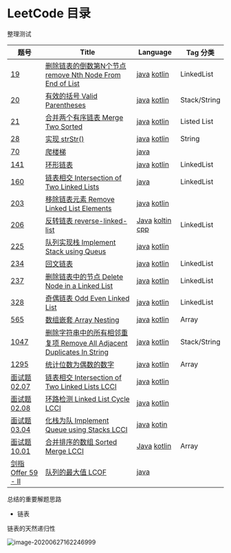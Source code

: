 # LeetCode 目录

整理测试


| 题号                                                         | Title                                                        | Language                                                     | Tag 分类     |
| ------------------------------------------------------------ | ------------------------------------------------------------ | ------------------------------------------------------------ | ------------ |
| [19](https://leetcode-cn.com/problems/remove-nth-node-from-end-of-list/) | [删除链表的倒数第N个节点 remove Nth Node From End of List](https://github.com/JessonYue/LeetCodeLearning/tree/master/Array/austenYang/Leetcode/JavaKotlin/src/L19) | [java](https://github.com/JessonYue/LeetCodeLearning/blob/master/Array/austenYang/Leetcode/JavaKotlin/src/L19/Solution.java) [kotlin](https://github.com/JessonYue/LeetCodeLearning/blob/master/Array/austenYang/Leetcode/JavaKotlin/src/L19/KSolution.kt) | LinkedList   |
| [20](https://leetcode-cn.com/problems/valid-parentheses/)    | [有效的括号 Valid Parentheses](https://github.com/JessonYue/LeetCodeLearning/tree/master/Array/austenYang/Leetcode/JavaKotlin/src/L20) | [java](https://github.com/JessonYue/LeetCodeLearning/blob/master/Array/austenYang/Leetcode/JavaKotlin/src/L20/Solution.java) [kotlin](https://github.com/JessonYue/LeetCodeLearning/blob/master/Array/austenYang/Leetcode/JavaKotlin/src/L20/KSolution.kt) | Stack/String |
| [21](https://leetcode-cn.com/problems/merge-two-sorted-lists/) | [合并两个有序链表 Merge Two Sorted](https://github.com/JessonYue/LeetCodeLearning/tree/master/Array/austenYang/Leetcode/JavaKotlin/src/L21) | [java](https://github.com/JessonYue/LeetCodeLearning/blob/master/Array/austenYang/Leetcode/JavaKotlin/src/L21/Solution.java) [kotlin](https://github.com/JessonYue/LeetCodeLearning/blob/master/Array/austenYang/Leetcode/JavaKotlin/src/L21/KSolution.kt) | Listed List  |
| [28](https://leetcode-cn.com/problems/implement-strstr/)     | [实现 strStr()](https://github.com/JessonYue/LeetCodeLearning/tree/master/Array/austenYang/Leetcode/JavaKotlin/src/L28) | [java](https://github.com/JessonYue/LeetCodeLearning/blob/master/Array/austenYang/Leetcode/JavaKotlin/src/L28/Solution.java) [kotlin](https://github.com/JessonYue/LeetCodeLearning/blob/master/Array/austenYang/Leetcode/JavaKotlin/src/L28/KSolution.kt) | String       |
| [70](https://leetcode-cn.com/problems/climbing-stairs/)      | [爬楼梯](https://github.com/JessonYue/LeetCodeLearning/tree/master/Array/austenYang/Leetcode/JavaKotlin/src/L70) | [java](https://github.com/JessonYue/LeetCodeLearning/blob/master/Array/austenYang/Leetcode/JavaKotlin/src/L70/Solution.java) |              |
| [141](https://leetcode-cn.com/problems/linked-list-cycle/)   | [环形链表](https://github.com/JessonYue/LeetCodeLearning/tree/master/Array/austenYang/Leetcode/JavaKotlin/src/L141) | [java](https://github.com/JessonYue/LeetCodeLearning/blob/master/Array/austenYang/Leetcode/JavaKotlin/src/L141/Solution.java) [kotlin](https://github.com/JessonYue/LeetCodeLearning/blob/master/Array/austenYang/Leetcode/JavaKotlin/src/L141/KSolution.kt) | LinkedList   |
| [160](https://leetcode-cn.com/problems/intersection-of-two-linked-lists/) | [链表相交 Intersection of Two Linked Lists](https://github.com/JessonYue/LeetCodeLearning/tree/master/Array/austenYang/Leetcode/JavaKotlin/src/L160) | [java](https://github.com/JessonYue/LeetCodeLearning/blob/master/Array/austenYang/Leetcode/JavaKotlin/src/L160/Solution.java) | LinkedList   |
| [203](https://leetcode-cn.com/problems/remove-linked-list-elements/) | [移除链表元素 Remove Linked List Elements](https://github.com/JessonYue/LeetCodeLearning/tree/master/Array/austenYang/Leetcode/JavaKotlin/src/L203) | [java](https://github.com/JessonYue/LeetCodeLearning/blob/master/Array/austenYang/Leetcode/JavaKotlin/src/L203/Solution.java) [kotlin](https://github.com/JessonYue/LeetCodeLearning/blob/master/Array/austenYang/Leetcode/JavaKotlin/src/L203/KSolution.kt) |              |
| [206](https://leetcode-cn.com/problems/reverse-linked-list/) | [反转链表 reverse-linked-list](https://github.com/JessonYue/LeetCodeLearning/tree/master/Array/austenYang/Leetcode/JavaKotlin/src/L206) | [Java](https://github.com/JessonYue/LeetCodeLearning/blob/master/Array/austenYang/Leetcode/JavaKotlin/src/L206/Solution.java) [koltin](https://github.com/JessonYue/LeetCodeLearning/blob/master/Array/austenYang/Leetcode/JavaKotlin/src/L206/KSolution.kt) [cpp](https://github.com/JessonYue/LeetCodeLearning/blob/master/Array/austenYang/Leetcode/Cpp/L206/Solution.cpp) | LinkedList   |
| [225](https://leetcode-cn.com/problems/implement-stack-using-queues/) | [队列实现栈 Implement Stack using Queus](https://github.com/JessonYue/LeetCodeLearning/tree/master/Array/austenYang/Leetcode/JavaKotlin/src/L225) | [java](https://github.com/JessonYue/LeetCodeLearning/blob/master/Array/austenYang/Leetcode/JavaKotlin/src/L225/MyStack.java) [kotlin](https://github.com/JessonYue/LeetCodeLearning/blob/master/Array/austenYang/Leetcode/JavaKotlin/src/L225/KMyStack.kt) |              |
| [234](https://leetcode-cn.com/problems/palindrome-linked-list/) | [回文链表](https://github.com/JessonYue/LeetCodeLearning/tree/master/Array/austenYang/Leetcode/JavaKotlin/src/L234) | [java](https://github.com/JessonYue/LeetCodeLearning/blob/master/Array/austenYang/Leetcode/JavaKotlin/src/L234/Solution.java) [kotlin](https://github.com/JessonYue/LeetCodeLearning/blob/master/Array/austenYang/Leetcode/JavaKotlin/src/L234/KSolution.kt) | LinkedList   |
| [237](https://leetcode-cn.com/problems/delete-node-in-a-linked-list/) | [删除链表中的节点 Delete Node in a Linked List](https://github.com/JessonYue/LeetCodeLearning/tree/master/Array/austenYang/Leetcode/JavaKotlin/src/L237) | [java](https://github.com/JessonYue/LeetCodeLearning/blob/master/Array/austenYang/Leetcode/JavaKotlin/src/L237/Solution.java) [kotlin](https://github.com/JessonYue/LeetCodeLearning/blob/master/Array/austenYang/Leetcode/JavaKotlin/src/L237/KSolution.kt) | LinkedList   |
| [328](https://leetcode-cn.com/problems/odd-even-linked-list/) | [奇偶链表 Odd Even Linked List](https://github.com/JessonYue/LeetCodeLearning/tree/master/Array/austenYang/Leetcode/JavaKotlin/src/L328) | [java](https://github.com/JessonYue/LeetCodeLearning/blob/master/Array/austenYang/Leetcode/JavaKotlin/src/L328/Solution.java) [kotlin](https://github.com/JessonYue/LeetCodeLearning/blob/master/Array/austenYang/Leetcode/JavaKotlin/src/L328/KSolution.kt) | LinkedList   |
| [565](https://leetcode-cn.com/problems/array-nesting/)       | [数组嵌套 Array Nesting](https://github.com/JessonYue/LeetCodeLearning/tree/master/Array/austenYang/Leetcode/JavaKotlin/src/L565) | [java](https://github.com/JessonYue/LeetCodeLearning/blob/master/Array/austenYang/Leetcode/JavaKotlin/src/L565/Solution.java) [kotlin](https://github.com/JessonYue/LeetCodeLearning/blob/master/Array/austenYang/Leetcode/JavaKotlin/src/L565/KSolution.kt) | Array        |
| [1047](https://leetcode-cn.com/problems/remove-all-adjacent-duplicates-in-string/) | [删除字符串中的所有相邻重复项 Remove All Adjacent Duplicates In String](https://github.com/JessonYue/LeetCodeLearning/tree/master/Array/austenYang/Leetcode/JavaKotlin/src/L1047) | [java](https://github.com/JessonYue/LeetCodeLearning/blob/master/Array/austenYang/Leetcode/JavaKotlin/src/L1047/Solution.java) [kotlin](https://github.com/JessonYue/LeetCodeLearning/blob/master/Array/austenYang/Leetcode/JavaKotlin/src/L1047/KSolution.kt) | Stack/String |
| [1295](https://leetcode-cn.com/problems/find-numbers-with-even-number-of-digits/) | [统计位数为偶数的数字](https://github.com/JessonYue/LeetCodeLearning/tree/master/Array/austenYang/Leetcode/JavaKotlin/src/L1295) | [java](https://github.com/JessonYue/LeetCodeLearning/blob/master/Array/austenYang/Leetcode/JavaKotlin/src/L1295/Solution.java) [kotlin](https://github.com/JessonYue/LeetCodeLearning/blob/master/Array/austenYang/Leetcode/JavaKotlin/src/L1295/KSolution.kt) | Array        |
| [面试题 02.07](https://leetcode-cn.com/problems/intersection-of-two-linked-lists-lcci/) | [链表相交 Intersection of Two Linked Lists LCCI](https://github.com/JessonYue/LeetCodeLearning/tree/master/Array/austenYang/Leetcode/JavaKotlin/src/LInterview02_07) | [java](https://github.com/JessonYue/LeetCodeLearning/blob/master/Array/austenYang/Leetcode/JavaKotlin/src/LInterview02_07/Solution.java) [kotlin](https://github.com/JessonYue/LeetCodeLearning/blob/master/Array/austenYang/Leetcode/JavaKotlin/src/LInterview02_07/KSolution.kt) |              |
| [面试题 02.08](https://leetcode-cn.com/problems/linked-list-cycle-lcci/) | [环路检测 Linked List Cycle LCCI](https://github.com/JessonYue/LeetCodeLearning/tree/master/Array/austenYang/Leetcode/JavaKotlin/src/LInterview02_08) | [java](https://github.com/JessonYue/LeetCodeLearning/blob/master/Array/austenYang/Leetcode/JavaKotlin/src/LInterview02_08/Solution.java) [kotlin](https://github.com/JessonYue/LeetCodeLearning/blob/master/Array/austenYang/Leetcode/JavaKotlin/src/LInterview02_08/KSolution.kt) |              |
| [面试题 03.04](https://leetcode-cn.com/problems/implement-queue-using-stacks-lcci/) | [化栈为队 Implement Queue using Stacks LCCI](https://github.com/JessonYue/LeetCodeLearning/tree/master/Array/austenYang/Leetcode/JavaKotlin/src/LInterview03_04) | [java](https://github.com/JessonYue/LeetCodeLearning/blob/master/Array/austenYang/Leetcode/JavaKotlin/src/LInterview03_04/MyQueue.java) [kotin](https://github.com/JessonYue/LeetCodeLearning/blob/master/Array/austenYang/Leetcode/JavaKotlin/src/LInterview03_04/KMyQueue.kt) |              |
| [面试题 10.01](https://leetcode-cn.com/problems/sorted-merge-lcci/) | [合并排序的数组 Sorted Merge LCCI](https://github.com/JessonYue/LeetCodeLearning/tree/master/Array/austenYang/Leetcode/JavaKotlin/src/LInterview10_01) | [Java](https://github.com/JessonYue/LeetCodeLearning/blob/master/Array/austenYang/Leetcode/JavaKotlin/src/LInterview10_01/Solution.java) [kotlin](https://github.com/JessonYue/LeetCodeLearning/blob/master/Array/austenYang/Leetcode/JavaKotlin/src/LInterview10_01/KSolution.kt) | Array        |
| [剑指 Offer 59 - II](https://leetcode-cn.com/problems/dui-lie-de-zui-da-zhi-lcof/) | [队列的最大值 LCOF](https://github.com/JessonYue/LeetCodeLearning/tree/master/Array/austenYang/Leetcode/JavaKotlin/src/SwordOffer59) | [java](https://github.com/JessonYue/LeetCodeLearning/blob/master/Array/austenYang/Leetcode/JavaKotlin/src/SwordOffer59/MaxQueue.java) |              |

总结的重要解题思路

* 链表

链表的天然递归性

![image-20200627162246999](https://note-austen-1256667106.cos.ap-beijing.myqcloud.com/2020-06-27-082250.png)